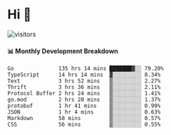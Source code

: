 # Hi 👋
 
![visitors](https://visitor-badge.glitch.me/badge?page_id=sorcererxw.sorcererx)

#### 📊 Monthly Development Breakdown

<!--START_SECTION:waka-->
```text
Go              135 hrs 14 mins ███████▓░░ 79.20%
TypeScript      14 hrs 14 mins  ▓░░░░░░░░░ 8.34%
Text            3 hrs 52 mins   ▒░░░░░░░░░ 2.27%
Thrift          3 hrs 36 mins   ▒░░░░░░░░░ 2.11%
Protocol Buffer 2 hrs 24 mins   ▒░░░░░░░░░ 1.41%
go.mod          2 hrs 20 mins   ▒░░░░░░░░░ 1.37%
protobuf        1 hr 41 mins    ▒░░░░░░░░░ 0.99%
JSON            1 hr 4 mins     ▒░░░░░░░░░ 0.63%
Markdown        58 mins         ▒░░░░░░░░░ 0.57%
CSS             56 mins         ▒░░░░░░░░░ 0.55%
```
<!--END_SECTION:waka-->
